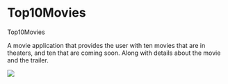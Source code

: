 # Top10Movies
Top10Movies

A movie application that provides the user with ten movies that are in theaters, and ten that are coming soon. Along with details about
the movie and the trailer.

![](preview1.gif)
